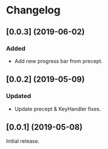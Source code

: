 # Changelog

## [0.0.3] (2019-06-02)

### Added

- Add new progress bar from precept.

## [0.0.2] (2019-05-09)

### Updated
- Update precept & KeyHandler fixes.

## [0.0.1] (2019-05-08)

Initial release.
